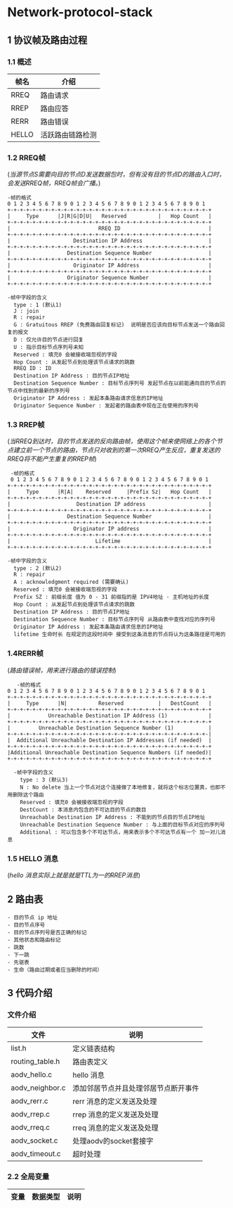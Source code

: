 # Network-protocol-stack

## 1 协议帧及路由过程

### 1.1 概述

  | 帧名    | 介绍       |
  | ----- | -------- |
  | RREQ  | 路由请求     |
  | RREP  | 路由应答     |
  | RERR  | 路由错误     |
  | HELLO | 活跃路由链路检测 |



  ### 1.2 RREQ帧
   (_当源节点S需要向目的节点D发送数据包时，但有没有目的节点D的路由入口时，会发送RREQ帧，RREQ帧会广播。_)

    -帧的格式
    0 1 2 3 4 5 6 7 8 9 0 1 2 3 4 5 6 7 8 9 0 1 2 3 4 5 6 7 8 9 0 1
    +-+-+-+-+-+-+-+-+-+-+-+-+-+-+-+-+-+-+-+-+-+-+-+-+-+-+-+-+-+-+-+-+
    |     Type      |J|R|G|D|U|   Reserved          |   Hop Count   |
    +-+-+-+-+-+-+-+-+-+-+-+-+-+-+-+-+-+-+-+-+-+-+-+-+-+-+-+-+-+-+-+-+
    |                            RREQ ID                            |
    +-+-+-+-+-+-+-+-+-+-+-+-+-+-+-+-+-+-+-+-+-+-+-+-+-+-+-+-+-+-+-+-+
    |                    Destination IP Address                     |
    +-+-+-+-+-+-+-+-+-+-+-+-+-+-+-+-+-+-+-+-+-+-+-+-+-+-+-+-+-+-+-+-+
    |                  Destination Sequence Number                  |
    +-+-+-+-+-+-+-+-+-+-+-+-+-+-+-+-+-+-+-+-+-+-+-+-+-+-+-+-+-+-+-+-+
    |                    Originator IP Address                      |
    +-+-+-+-+-+-+-+-+-+-+-+-+-+-+-+-+-+-+-+-+-+-+-+-+-+-+-+-+-+-+-+-+
    |                  Originator Sequence Number                   |
    +-+-+-+-+-+-+-+-+-+-+-+-+-+-+-+-+-+-+-+-+-+-+-+-+-+-+-+-+-+-+-+-+

    -帧中字段的含义
      type : 1 (默认1)
      J : join
      R : repair
      G : Gratuitous RREP (免费路由回复标记)  说明是否应该向目标节点发送一个路由回复的报文
      D : 仅允许目的节点进行回复
      U : 指示目标节点序列号未知
      Reserved : 填充0 会被接收端忽视的字段
      Hop Count : 从发起节点到处理该节点请求的跳数
      RREQ ID : ID
      Destination IP Address : 目的节点IP地址
      Destination Sequence Number : 目标节点序列号 发起节点在以前能通向目的节点的节点中找到的最新的序列号
      Originator IP Address : 发起本条路由请求信息的IP地址
      Originator Sequence Number : 发起者的路由表中现在正在使用的序列号

  ### 1.3 RREP帧
  (_当RREQ到达时，目的节点发送的反向路由帧，使用这个帧来使网络上的各个节点建立前一个节点的路由，节点只对收到的第一次RREQ产生反应，重复发送的RREQ将不能产生重复的RREP帧_)


     -帧的格式
     0 1 2 3 4 5 6 7 8 9 0 1 2 3 4 5 6 7 8 9 0 1 2 3 4 5 6 7 8 9 0 1
    +-+-+-+-+-+-+-+-+-+-+-+-+-+-+-+-+-+-+-+-+-+-+-+-+-+-+-+-+-+-+-+-+
    |     Type      |R|A|    Reserved     |Prefix Sz|   Hop Count   |
    +-+-+-+-+-+-+-+-+-+-+-+-+-+-+-+-+-+-+-+-+-+-+-+-+-+-+-+-+-+-+-+-+
    |                     Destination IP address                    |
    +-+-+-+-+-+-+-+-+-+-+-+-+-+-+-+-+-+-+-+-+-+-+-+-+-+-+-+-+-+-+-+-+
    |                  Destination Sequence Number                  |
    +-+-+-+-+-+-+-+-+-+-+-+-+-+-+-+-+-+-+-+-+-+-+-+-+-+-+-+-+-+-+-+-+
    |                    Originator IP address                      |
    +-+-+-+-+-+-+-+-+-+-+-+-+-+-+-+-+-+-+-+-+-+-+-+-+-+-+-+-+-+-+-+-+
    |                           Lifetime                            |
    +-+-+-+-+-+-+-+-+-+-+-+-+-+-+-+-+-+-+-+-+-+-+-+-+-+-+-+-+-+-+-+-+

    -帧中字段的含义
      type : 2 (默认2)
      R : repair
      A : acknowledgment required (需要确认)
      Reserved : 填充0 会被接收端忽视的字段
      Prefix SZ : 前缀长度 值为 0 - 31 前缀指的是 IPV4地址 - 主机地址的长度
      Hop Count : 从发起节点到处理该节点请求的跳数
      Destination IP Address : 目的节点IP地址
      Destination Sequence Number : 目标节点序列号 从路由表中查找对应的序列号
      Originator IP Address : 发起本条路由请求信息的IP地址
      lifetime 生命时长 在规定的这段时间中 接受到这条消息的节点将认为这条路径是可用的


  ### 1.4RERR帧
  (_路由错误帧，用来进行路由的错误控制_)



       -帧的格式
    0 1 2 3 4 5 6 7 8 9 0 1 2 3 4 5 6 7 8 9 0 1 2 3 4 5 6 7 8 9 0 1
    +-+-+-+-+-+-+-+-+-+-+-+-+-+-+-+-+-+-+-+-+-+-+-+-+-+-+-+-+-+-+-+-+
    |     Type      |N|          Reserved           |   DestCount   |
    +-+-+-+-+-+-+-+-+-+-+-+-+-+-+-+-+-+-+-+-+-+-+-+-+-+-+-+-+-+-+-+-+
    |            Unreachable Destination IP Address (1)             |
    +-+-+-+-+-+-+-+-+-+-+-+-+-+-+-+-+-+-+-+-+-+-+-+-+-+-+-+-+-+-+-+-+
    |         Unreachable Destination Sequence Number (1)           |
    +-+-+-+-+-+-+-+-+-+-+-+-+-+-+-+-+-+-+-+-+-+-+-+-+-+-+-+-+-+-+-+-|
    |  Additional Unreachable Destination IP Addresses (if needed)  |
    +-+-+-+-+-+-+-+-+-+-+-+-+-+-+-+-+-+-+-+-+-+-+-+-+-+-+-+-+-+-+-+-+
    |Additional Unreachable Destination Sequence Numbers (if needed)|
    +-+-+-+-+-+-+-+-+-+-+-+-+-+-+-+-+-+-+-+-+-+-+-+-+-+-+-+-+-+-+-+-+

      -帧中字段的含义
        type : 3 (默认3)
        N : No delete 当上一个节点对这个连接做了本地修复，就将这个标志位置真，也即不用删除这个路由
        Reserved : 填充0 会被接收端忽视的字段    
        DestCount : 本消息内包含的不可达目的节点的数目
        Unreachable Destination IP Address : 不能到的节点目的节点IP地址
        Unreachable Destination Sequence Number : 与上面的目标节点对应的序列号
        Additional : 可以包含多个不可达节点，用来表示多个不可达节点有一个 加一对儿消息


  ### 1.5 HELLO 消息
  (_hello 消息实际上就是就是TTL为一的RREP消息_)


## 2 路由表

    - 目的节点 ip 地址
    - 目的节点序号
    - 目的节点序列号是否正确的标记
    - 其他状态和路由标记
    - 跳数
    - 下一跳
    - 先驱表
    - 生命（路由过期或者应当删除的时间）

## 3 代码介绍

### 文件介绍

| 文件              | 说明                 |
| --------------- | ------------------ |
| list.h          | 定义链表结构             |
| routing_table.h | 路由表定义              |
| aodv_hello.c    | hello 消息           |
| aodv_neighbor.c | 添加邻居节点并且处理邻居节点断开事件 |
| aodv_rerr.c     | rerr 消息的定义发送及处理    |
| aodv_rrep.c     | rrep 消息的定义发送及处理    |
| aodv_rreq.c     | rreq 消息的定义发送及处理    |
| aodv_socket.c   | 处理aodv的socket套接字   |
| aodv_timeout.c  | 超时处理               |

### 2.2 全局变量

| 变量  | 数据类型 | 说明  |
| --- | ---- | --- |

